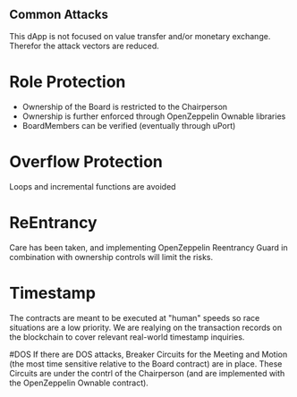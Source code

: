 ## Common Attacks

This dApp is not focused on value transfer and/or monetary exchange. Therefor the attack vectors are reduced.

# Role Protection

- Ownership of the Board is restricted to the Chairperson
- Ownership is further enforced through OpenZeppelin Ownable libraries
- BoardMembers can be verified (eventually through uPort)

# Overflow Protection
Loops and incremental functions are avoided

# ReEntrancy
Care has been taken, and implementing OpenZeppelin Reentrancy Guard in combination with ownership controls will limit the risks.

# Timestamp
The contracts are meant to be executed at "human" speeds so race situations are a low priority. We are realying on the transaction records on the blockchain to cover relevant real-world timestamp inquiries.

#DOS
If there are DOS attacks, Breaker Circuits for the Meeting and Motion (the most time sensitive relative to the Board contract) are in place.  These Circuits are under the contrl of the Chairperson (and are implemented with the OpenZeppelin Ownable contract).
